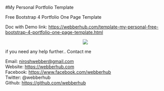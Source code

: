 #My Personal Portfolio Template

Free Bootstrap 4 Portfolio One Page Template

Doc with Demo link:
https://webberhub.com/template-my-personal-free-bootstrap-4-portfolio-one-page-template.html

<center><img src="https://webberhub.com/uploads/images/my-personal-free-bootstrap-4-portfolio-one-page-template(1).jpg" /></center>

if you need any help further.. Contact me

Email: niroshwebber@gmail.com <br>
Website: https://webberhub.com <br>
Facebook: https://www.facebook.com/webberhub <br>
Twitter: @webberhub <br>
Github: https://github.com/webberhub <br>
